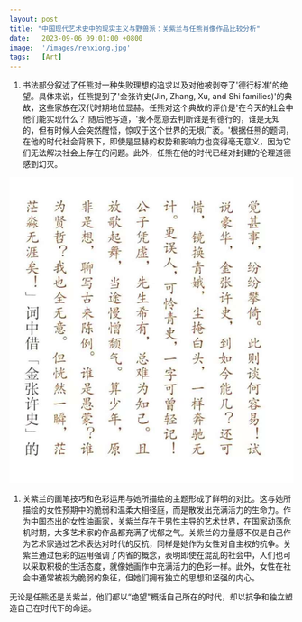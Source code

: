 ```yaml
---
layout: post
title: "中国现代艺术史中的现实主义与野兽派：关紫兰与任熊肖像作品比较分析"
date:   2023-09-06 09:01:00 +0800
image:  '/images/renxiong.jpg'
tags:   [Art]
---
```


1. 书法部分叙述了任熊对一种失败理想的追求以及对他被剥夺了'德行标准'的绝望。具体来说，任熊提到了'金张许史(Jin, Zhang, Xu, and Shi families)'的典故，这些家族在汉代时期地位显赫。任熊对这个典故的评价是'在今天的社会中他们能实现什么？'随后他写道，'我不愿意去判断谁是有德行的，谁是无知的，但有时候人会突然醒悟，惊叹于这个世界的无垠广袤。'根据任熊的题词，在他的时代社会背景下，即使是显赫的权势和影响力也变得毫无意义，因为它们无法解决社会上存在的问题。此外，任熊在他的时代已经对封建的伦理道德感到幻灭。

![text](/images/renxiongwriting.png)

1. 关紫兰的画笔技巧和色彩运用与她所描绘的主题形成了鲜明的对比。这与她所描绘的女性预期中的脆弱和温柔大相径庭，而是散发出充满活力的生命力。作为中国杰出的女性油画家，关紫兰存在于男性主导的艺术世界，在国家动荡危机时期，大多艺术家的作品都充满了忧郁之气。关紫兰的力量感不仅是自己作为艺术家通过艺术表达对时代的反抗，同样是她作为女性对自主权的抗争。关紫兰通过色彩的运用强调了内省的概念，表明即使在混乱的社会中，人们也可以采取积极的生活态度，就像她画作中充满活力的色彩一样。此外，女性在社会中通常被视为脆弱的象征，但她们拥有独立的思想和坚强的内心。

无论是任熊还是关紫兰，他们都以“绝望"概括自己所在的时代，却以抗争和独立塑造自己在时代下的命运。